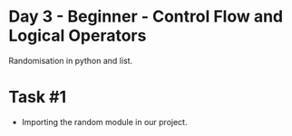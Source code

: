  # Day 3 - Beginner - Control Flow and Logical Operators
Randomisation in python and list.
# Task #1
- Importing the random module in our project.